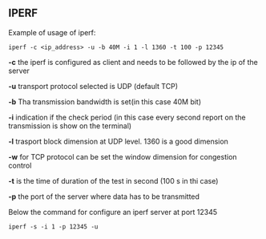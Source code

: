 ## IPERF	

Example of usage of iperf:

	iperf -c <ip_address> -u -b 40M -i 1 -l 1360 -t 100 -p 12345

**-c** the iperf is configured as client and needs to be followed by the ip of the server

**-u** transport protocol selected is UDP (default TCP)

**-b** Tha transmission bandwidth is set(in this case 40M bit)

**-i** indication if the check period (in this case every second report on the transmission is show on the terminal)

**-l** trasport block dimension at UDP level. 1360 is a good dimension 

**-w** for TCP protocol can be set the window dimension for congestion control

**-t** is the time of duration of the test in second (100 s in thi case)

**-p** the port of the server where data has to be transmitted 

Below the command for configure an iperf server at port 12345

	iperf -s -i 1 -p 12345 -u